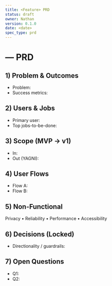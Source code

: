 ```yaml
---
title: <Feature> PRD
status: draft
owner: Nathan
version: 0.1.0
date: <date>
spec_type: prd
---
```


# <Feature> — PRD

## 1) Problem & Outcomes
- Problem:
- Success metrics:

## 2) Users & Jobs
- Primary user:
- Top jobs-to-be-done:

## 3) Scope (MVP → v1)
- In:
- Out (YAGNI):

## 4) User Flows
- Flow A:
- Flow B:

## 5) Non-Functional
Privacy • Reliability • Performance • Accessibility

## 6) Decisions (Locked)
- Directionality / guardrails:

## 7) Open Questions
- Q1:
- Q2:
